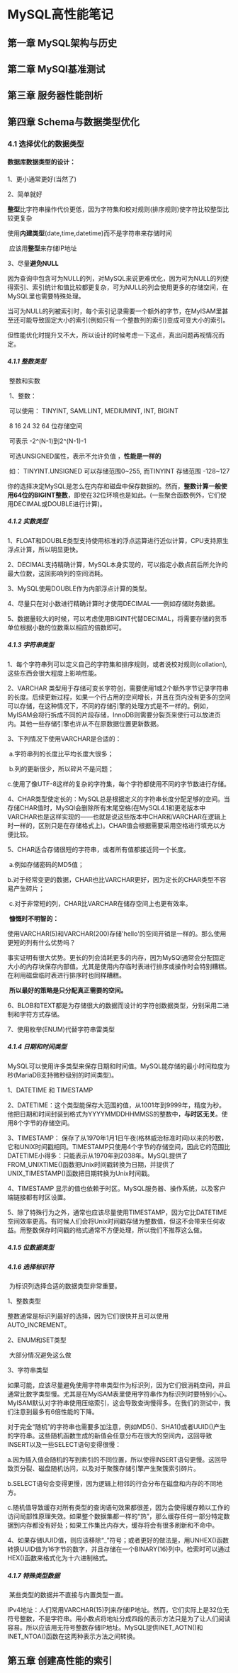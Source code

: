  

# MySQL高性能笔记

## 第一章  MySQL架构与历史





## 第二章  MySQl基准测试





## 第三章  服务器性能剖析





## 第四章  Schema与数据类型优化

### 4.1  选择优化的数据类型

####         数据库数据类型的设计：

1、更小通常更好(当然了)

2、简单就好

​		**整型**比字符串操作代价更低，因为字符集和校对规则(排序规则)使字符比较整型比较更复杂

​				使用**内建类型**(date,time,datetime)而不是字符串来存储时间

​				应该用**整型**来存储IP地址

3、尽量**避免NULL**

​		因为查询中包含可为NULL的列，对MySQL来说更难优化，因为可为NULL的列使得索引、索引统计和值比较都更复杂，可为NULL的列会使用更多的存储空间，在MySQL里也需要特殊处理。

​		当可为NULL的列被索引时，每个索引记录需要一个额外的字节，在MyISAM里甚至还可能导致固定大小的索引(例如只有一个整数列的索引)变成可变大小的索引。

​		但性能优化时提升又不大，所以设计的时候考虑一下这点，真出问题再视情况而定。

##### 4.1.1  整数类型

​		整数和实数

​		1、整数：

​		可以使用：  TINYINT, SAMLLINT, MEDIUMINT, INT, BIGINT

​								8			16				24					32	64		位存储空间 

​		可表示 -2^(N-1)到2^(N-1)-1

​		可选UNSIGNED属性，表示不允许负值  ，**性能是一样的**

​		如： TINYINT.UNSIGNED 可以存储范围0~255, 而TINYINT 存储范围 -128~127

​		你的选择决定MySQL是怎么在内存和磁盘中保存数据的。然而，**整数计算一般使用64位的BIGINT整数**，即使在32位环境也是如此。(一些聚合函数例外，它们使用DECIMAL或DOUBLE进行计算)。



##### 4.1.2  实数类型

1、FLOAT和DOUBLE类型支持使用标准的浮点运算进行近似计算，CPU支持原生浮点计算，所以明显更快。

2、DECIMAL支持精确计算，MySQL本身实现的，可以指定小数点前后所允许的最大位数，这回影响列的空间消耗。

3、MySQL使用DOUBLE作为内部浮点计算的类型。

4、尽量只在对小数进行精确计算时才使用DECIMAL——例如存储财务数据。

5、数据量较大的时候，可以考虑使用BIGINT代替DECIMAL，将需要存储的货币单位根据小数的位数乘以相应的倍数即可。

##### 4.1.3  字符串类型

1、每个字符串列可以定义自己的字符集和排序规则，或者说校对规则(collation),这些东西会很大程度上影响性能。

2、VARCHAR 类型用于存储可变长字符创，需要使用1或2个额外字节记录字符串的长度。后续更新过程，如果一个行占用的空间增长，并且在页内没有更多的空间可以存储，在这种情况下，不同的存储引擎的处理方式是不一样的。例如，MyISAM会将行拆成不同的片段存储，InnoDB则需要分裂页来使行可以放进页内。其他一些存储引擎也许从不在原数据位置更新数据。

3、下列情况下使用VARCHAR是合适的：

​		a.字符串列的长度比平均长度大很多；

​		b.列的更新很少，所以碎片不是问题；

​		c.使用了像UTF-8这样的复杂的字符集，每个字符都使用不同的字节数进行存储。

4、CHAR类型使定长的：MySQL总是根据定义的字符串长度分配足够的空间。当存储CHAR值时，MySQl会删除所有末尾空格(在MySQL4.1和更老版本中VARCHAR也是这样实现的——也就是说这些版本中CHAR和VARCHAR在逻辑上时一样的，区别只是在存储格式上)。CHAR值会根据需要采用空格进行填充以方便比较。

5、CHAR适合存储很短的字符串，或者所有值都接近同一个长度。

​		a.例如存储密码的MD5值；

​		b.对于经常变更的数据，CHAR也比VARCHAR更好，因为定长的CHAR类型不容易产生碎片；

​		c.对于非常短的列，CHAR比VARCHAR在储存空间上也更有效率。

​				**慷慨时不明智的：**

​		使用VARCHAR(5)和VARCHAR(200)存储'hello'的空间开销是一样的。那么使用更短的列有什么优势吗？

​		事实证明有很大优势。更长的列会消耗更多的内存，因为MySQl通常会分配固定大小的内存块保存内部值。尤其是使用内存临时表进行排序或操作时会特别糟糕。在利用磁盘临时表进行排序时也同样糟糕。

​		**所以最好的策略是只分配真正需要的空间。**

6、BLOB和TEXT都是为存储很大的数据而设计的字符创数据类型，分别采用二进制和字符方式存储。

7、使用枚举(ENUM)代替字符串雷类型



##### 4.1.4 日期和时间类型

MySQL可以使用许多类型来保存日期和时间值。MySQL能存储的最小时间粒度为秒(MariaDB支持微秒级别的时间类型)。

1、DATETIME 和 TIMESTAMP

2、DATETIME：这个类型能保存大范围的值，从1001年到9999年，精度为秒。他把日期和时间封装到格式为YYYYMMDDHHMMSS的整数中，**与时区无关**。使用8个字节的存储空间。

3、TIMESTAMP： 保存了从1970年1月1日午夜(格林威治标准时间)以来的秒数，它和UNIX时间戳相同。TIMESTAMP只使用4个字节的存储空间，因此它的范围比DATETIME小得多：只能表示从1970年到2038年。MySQL提供了FROM_UNIXTIME()函数把Unix时间戳转换为日期，并提供了UNIX_TIMESTAMP()函数把日期转换为Unix时间戳。

4、TIMESTAMP 显示的值也依赖于时区。MySQL服务器、操作系统，以及客户端链接都有时区设置。

5、除了特殊行为之外，通常也应该尽量使用TIMESTAMP，因为它比DATETIME空间效率更高。有时候人们会将Unix时间戳存储为整数值，但这不会带来任何收益。用整数保存时间戳的格式通常不方便处理，所以我们不推荐这么做。



##### 4.1.5 位数据类型

##### 

##### 4.1.6 选择标识符

​		为标识列选择合适的数据类型非常重要。

1、整数类型

​		整数通常是标识列最好的选择，因为它们很快并且可以使用AUTO_INCREMENT。

2、ENUM和SET类型

​		大部分情况避免这么做

3、字符串类型

​		如果可能，应该尽量避免使用字符串类型作为标识列，因为它们很消耗空间，并且通常比数字类型慢。尤其是在MyISAM表里使用字符串作为标识列时要特别小心。MyISAM默认对字符串使用压缩索引，这会导致查询慢得多。在我们的测试中，我们注意到最多有6倍性能的下降。

对于完全“随机”的字符串也需要多加注意，例如MD5()、SHA1()或者UUID()产生的字符串。这些随机函数生成的新值会任意分布在很大的空间内，这回导致INSERT以及一些SELECT语句变得很慢：

​		a.因为插入值会随机的写到索引的不同位置，所以使得INSERT语句更慢。这回导致页分裂、磁盘随机访问，以及对于聚簇存储引擎产生聚簇索引碎片。

​		b.SELECT语句会变得更慢，因为逻辑上相邻的行会分布在磁盘和内存的不同地方。

​		c.随机值导致缓存对所有类型的查询语句效果都很差，因为会使得缓存赖以工作的访问局部性原理失效。如果整个数据集都一样的“热”，那么缓存任何一部分特定数据到内存都没有好处；如果工作集比内存大，缓存将会有很多刷新和不命中。

4、如果存储UUID值，则应该移除“_”符号；或者更好的做法是，用UNHEX()函数转换UUID值为16字节的数字，并且存储在一个BINARY(16)列中。检索时可以通过HEX()函数来格式化为十六进制格式。

##### 4.1.7 特殊类型数据

​		某些类型的数据并不直接与内置类型一直。

​		IPv4地址：人们常用VARCHAR(15)列来存储IP地址。然而，它们实际上是32位无符号整数，不是字符串。用小数点将地址分成四段的表示方法只是为了让人们阅读容易。所以应该用无符号整数存储IP地址。MySQL提供INET_AOTN()和INET_NTOA()函数在这两种表示方法之间转换。



## 第五章 创建高性能的索引













